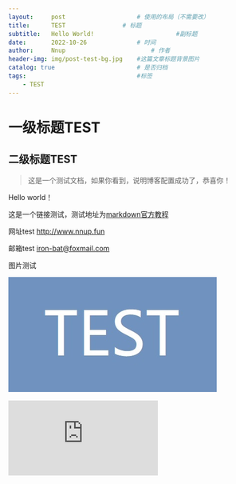 ```yaml
---
layout:     post   				    # 使用的布局（不需要改）
title:      TEST 				# 标题 
subtitle:   Hello World!                       #副标题
date:       2022-10-26 				# 时间
author:     Nnup 						# 作者
header-img: img/post-test-bg.jpg 	#这篇文章标题背景图片
catalog: true 						# 是否归档
tags:								#标签
    - TEST
---
```

# 一级标题TEST
## 二级标题TEST
>这是一个测试文档，如果你看到，说明博客配置成功了，恭喜你！  

Hello world！  

这是一个链接测试，测试地址为[markdown官方教程](https://markdown.com.cn "链接title测试")  

网址test <http://www.nnup.fun>  

邮箱test <iron-bat@foxmail.com>  

图片测试  

[![这是图片](/img/post-test-01.jpg "图片title测试")](https://nnup.fun/2022/10/26/01test/)  


<!-- <div class="iframe-container">
    <iframe src="//player.bilibili.com/player.html?aid=50230037&bvid=BV1ub411G76n&cid=87931171&page=1&high_quality=1&danmuke=0" scrolling="no" border="0" frameborder="no" framespacing="0" allowfullscreen="true"> </iframe></div> -->

<div class="iframe-container">
    <iframe src="https://streamja.com/embed/RWp2R" scrolling="no" border="0" frameborder="no" framespacing="0" allowfullscreen="true">
</div>

<div class="iframe-container">
    <iframe src="https://link.jscdn.cn/sharepoint/aHR0cHM6Ly9tYWlsdWpuZWR1Y24tbXkuc2hhcmVwb2ludC5jb20vOnY6L2cvcGVyc29uYWwvMjAyMDMyMjIxMDgxX21haWxfdWpuX2VkdV9jbi9FV0dYVVZ1YlBQOUdtLVJndEstSGp2RUJpdW11MXdXM1hQTXFtTEtnVlhMNUVB.mp4" scrolling="no" border="0" frameborder="no" framespacing="0" allowfullscreen="true">
</div>

**测试完毕！！**
